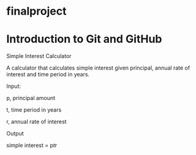 # finalproject
# Introduction to Git and GitHub

Simple Interest Calculator 

A calculator that calculates simple interest given principal, annual rate of interest and time period in years.

Input:
  
   p, principal amount
  
   t, time period in years
  
   r, annual rate of interest


Output

   simple interest = p*t*r
